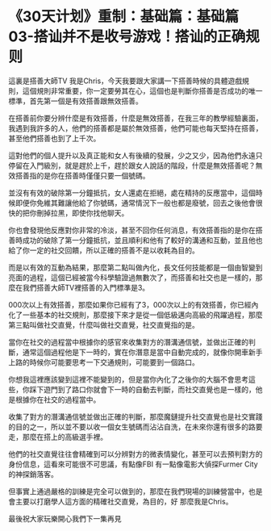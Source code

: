 # 《30天计划》重制：基础篇：基础篇03-搭讪并不是收号游戏！搭讪的正确规则

這裏是搭善大師TV 我是Chris，今天我要跟大家講一下搭善時候的具體遊戲規則，這個規則非常重要，你一定要勞其在心，這個也是判斷你搭善是否成功的唯一標準，首先第一個是有效搭善跟無效搭善。

在搭善前你要分辨什麼是有效搭善，什麼是無效搭善，在我三年的教學經驗裏面，我遇到我許多的人，他們的搭善都是屬於無效搭善，他們可能也每天堅持在搭善，甚至他們搭善也到了上千次。

這對他們的個人提升以及真正能和女人有後續的發展，少之又少，因為他們永遠只停留在入門級別，就是趕於上千，趕於跟女人說話的階段，什麼是無效搭善呢？無效搭善指的是你在搭善時僅僅只要一個號碼。

並沒有有效的破除第一分鐘抵抗，女人還處在拒絕，處在精持的反應當中，這個時候即便你免維其難讓他給了你號碼，通常情況下一般也都是廢號，回去之後他會很快的把你刪掉拉黑，即使你找他聊天。

你也會發現他反應對你非常的冷淡，甚至不回你任何消息，有效搭善指的是你在搭善時成功的破除了第一分鐘抵抗，並且順利和他有了較好的溝通和互動，並且他也給了你一定的社交回饋，所以正確的搭善不是以收耗為目的。

而是以有效的互動為結果，那麼第二點叫做內化，長文任何技能都是一個由智變到亮面的過程，這個已經被當今科學驗證過無數次了，而搭善和社交也是一樣的，那麼在我們搭善大師TV裡搭善的入門標準是3。

000次以上有效搭善，那麼如果你已經有了3，000次以上的有效搭善，你已經內化了一些基本的社交規則，那麼接下來才是從一個低級邁向高級的飛躍過程，那麼第三點叫做社交直覺，什麼叫做社交直覺，社交直覺指的是。

當你在社交的過程當中根據你的感官來收集對方的潛溝通信號，並做出正確的判斷，通常這個過程他是下一時的，實在你潛意是當中自動完成的，就像你開車新手上路的時候你可能要思考一下交通規則，可能要到一個路口。

你想我這裡應該變到這裡不能變到的，但是當你內化了之後你的大腦不會思考這些，你踩下遊門到了路口你就會下一時的自動去判斷，而社交直覺也是一樣的，他是根據你在社交的過程當中。

收集了對方的潛溝通信號並做出正確的判斷，那麼魔鏈提升社交直覺也是社交實踐的目的之一，所以並不要以收一個女生號碼而沾沾自洗，在未來你還有很多的路要走，那麼在搭上的高級選手裡。

他們的社交直覺往往會精確到可以分辨對方的微表情變化，甚至可以去預判對方的身份信息，這看來可能很不可思議，有點像FBI 有一點像電影大偵探Furmer City的神探銷落客。

但事實上通過嚴格的訓練是完全可以做到的，那麼在我們現場的訓練營當中，也是會主要以打磨學人這方面的精確社交直覺，為目的，好 那麼我是Chris。

最後祝大家玩樂開心我們下一集再見
